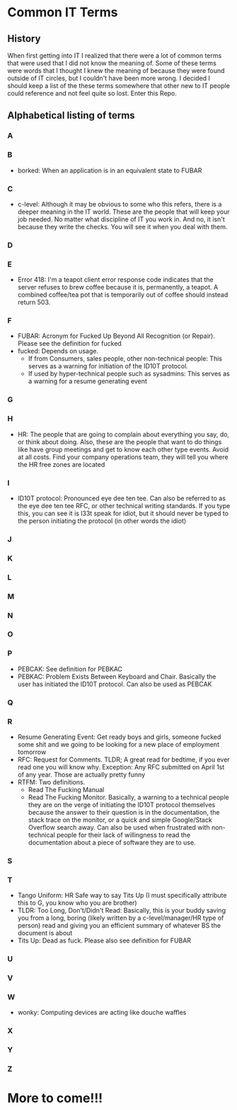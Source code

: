 # Common IT Terms

## History

When first getting into IT I realized that there were a lot of common terms that were used that I did not know the
meaning of. Some of these terms were words that I thought I knew the meaning of because they were found outside of IT
circles, but I couldn't have been more wrong. I decided I should keep a list of the these terms somewhere that other new
to IT people could reference and not feel quite so lost. Enter this Repo.

## Alphabetical listing of terms

### A

### B

- borked: When an application is in an equivalent state to FUBAR

### C

- c-level: Although it may be obvious to some who this refers, there is a deeper meaning in the IT world. These are the
  people that will keep your job needed. No matter what discipline of IT you work in. And no, it isn't because they write
  the checks. You will see it when you deal with them.

### D

### E

- Error 418: I'm a teapot client error response code indicates that the server refuses to brew coffee because it is, permanently, a teapot. A combined coffee/tea pot that is temporarily out of coffee should instead return 503.

### F

- FUBAR: Acronym for Fucked Up Beyond All Recognition (or Repair). Please see the definition for fucked
- fucked: Depends on usage.
  - If from Consumers, sales people, other non-technical people: This serves as a warning for initiation of the ID10T protocol.
  - If used by hyper-technical people such as sysadmins: This serves as a warning for a resume generating event

### G

### H

- HR: The people that are going to complain about everything you say, do, or think about doing. Also, these are the
  people that want to do things like have group meetings and get to know each other type events. Avoid at all costs. Find
  your company operations team, they will tell you where the HR free zones are located

### I

- ID10T protocol: Pronounced eye dee ten tee. Can also be referred to as the eye dee ten tee RFC, or other technical writing
  standards. If you type this, you can see it is l33t speak for idiot, but it should never be typed to the person
  initiating the protocol (in other words the idiot)

### J

### K

### L

### M

### N

### O

### P

- PEBCAK: See definition for PEBKAC
- PEBKAC: Problem Exists Between Keyboard and Chair. Basically the user has initiated the ID10T protocol. Can also be
  used as PEBCAK

### Q

### R

- Resume Generating Event: Get ready boys and girls, someone fucked some shit and we going to be looking for a new place
  of employment tomorrow
- RFC: Request for Comments. TLDR; A great read for bedtime, if you ever read one you will know why. Exception: Any RFC
  submitted on April 1st of any year. Those are actually pretty funny
- RTFM: Two definitions.
  - Read The Fucking Manual
  - Read The Fucking Monitor.
    Basically, a warning to a technical people they are on the verge of initiating the ID10T protocol themselves because
    the answer to their question is in the documentation, the stack trace on the monitor, or a quick and simple Google/Stack
    Overflow search away. Can also be used when frustrated with non-technical people for their lack of willingness to read
    the documentation about a piece of software they are to use.

### S

### T

- Tango Uniform: HR Safe way to say Tits Up (I must specifically attribute this to G, you know who you are brother)
- TLDR: Too Long, Don't/Didn't Read: Basically, this is your buddy saving you from a long, boring
  (likely written by a c-level/manager/HR type of person) read and giving you an efficient summary of whatever BS the
  document is about
- Tits Up: Dead as fuck. Please also see definition for FUBAR

### U

### V

### W

- wonky: Computing devices are acting like douche waffles

### X

### Y

### Z

# More to come!!!

